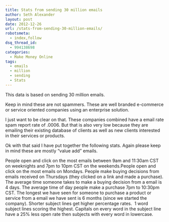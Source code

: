 ```yaml
---
title: Stats from sending 30 million emails
author: Seth Alexander
layout: post
date: 2012-12-26
url: /stats-from-sending-30-million-emails/
robotsmeta:
  - index,follow
dsq_thread_id:
  - 994138698
categories:
  - Make Money Online
tags:
  - emails
  - million
  - sending
  - Stats
---
```

This data is based on sending 30 million emails.

Keep in mind these are not spammers. These are well branded e-commerce or service oriented companies using an enterprise solution.

I just want to be clear on that. These companies combined have a email rate spam report rate of .0006. But that is also very low because they are emailing their existing database of clients as well as new clients interested in their services or products.

Ok with that said I have put together the following stats. Again please keep in mind these are mostly “value add” emails.

People open and click on the most emails between 9am and 11:30am CST on weeknights and 7pm to 10pm CST on the weekends.People open and click on the most emails on Mondays. People make buying decisions from emails received on Thursdays (they clicked on a link and made a purchase). The average time someone takes to make a buying decision from a email is 4 days. The average time of day people make a purchase 7pm to 10:30pm CST. The longest we have seen for someone to purchase a product or service from a email we have sent is 6 months (since we started the company). Shorter subject lines get higher percentage rates.  1 word subject lines scoring the highest. Capitals on every word in the subject line have a 25% less open rate then subjects with every word in lowercase.